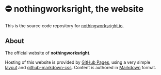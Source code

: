 # ⛔️ nothingworksright, the website  

This is the source code repository for [nothingworksright.io](https://www.nothingworksright.io/).  

## About  

The official website of __nothingworksright__.  

Hosting of this website is provided by [GitHub Pages](https://pages.github.com/), using a very simple [layout](https://github.com/nothingworksright/nothingworksright.github.io/blob/master/_layouts/default.html) and [github-markdown-css](https://github.com/sindresorhus/github-markdown-css). Content is authored in [Markdown](https://daringfireball.net/projects/markdown/syntax) format. 

